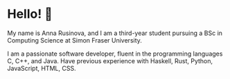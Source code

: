 # Hello! 👋

My name is Anna Rusinova, and I am a third-year student pursuing a BSc in Computing Science at Simon Fraser University.

I am a passionate software developer, fluent in the programming languages C, C++, and Java. Have previous experience with Haskell, Rust, Python, JavaScript, HTML, CSS.
